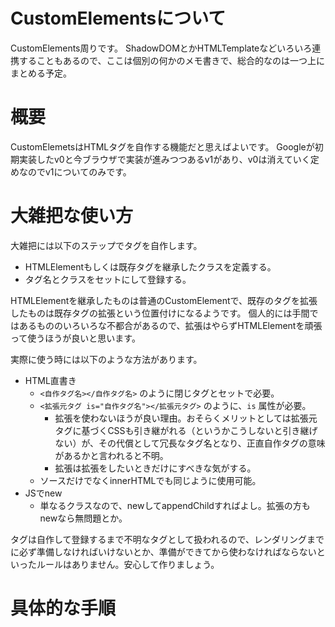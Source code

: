 # CustomElementsについて

CustomElements周りです。
ShadowDOMとかHTMLTemplateなどいろいろ連携することもあるので、ここは個別の何かのメモ書きで、総合的なのは一つ上にまとめる予定。

# 概要

CustomElemetsはHTMLタグを自作する機能だと思えばよいです。
Googleが初期実装したv0と今ブラウザで実装が進みつつあるv1があり、v0は消えていく定めなのでv1についてのみです。

# 大雑把な使い方

大雑把には以下のステップでタグを自作します。

* HTMLElementもしくは既存タグを継承したクラスを定義する。
* タグ名とクラスをセットにして登録する。

HTMLElementを継承したものは普通のCustomElementで、既存のタグを拡張したものは既存タグの拡張という位置付けになるようです。
個人的には手間ではあるもののいろいろな不都合があるので、拡張はやらずHTMLElementを頑張って使うほうが良いと思います。

実際に使う時には以下のような方法があります。

* HTML直書き
    * `<自作タグ名></自作タグ名>` のように閉じタグとセットで必要。
    * `<拡張元タグ is="自作タグ名"></拡張元タグ>` のように、`is` 属性が必要。
        * 拡張を使わないほうが良い理由。おそらくメリットとしては拡張元タグに基づくCSSも引き継がれる（というかこうしないと引き継げない）が、その代償として冗長なタグ名となり、正直自作タグの意味があるかと言われると不明。
        * 拡張は拡張をしたいときだけにすべきな気がする。
    * ソースだけでなくinnerHTMLでも同じように使用可能。
* JSでnew
    * 単なるクラスなので、newしてappendChildすればよし。拡張の方もnewなら無問題とか。

タグは自作して登録するまで不明なタグとして扱われるので、レンダリングまでに必ず準備しなければいけないとか、準備ができてから使わなければならないといったルールはありません。安心して作りましょう。

# 具体的な手順

